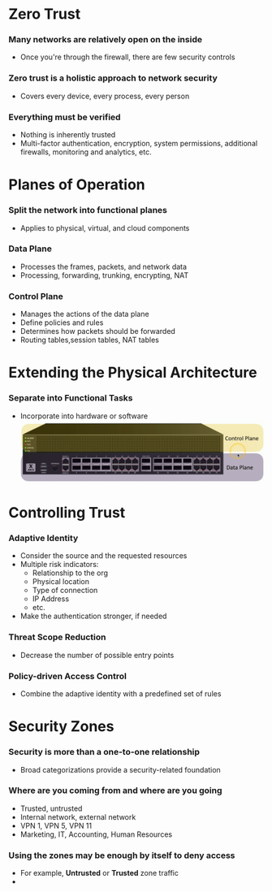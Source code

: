 # Zero Trust
### Many networks are relatively open on the inside
- Once you're through the firewall, there are few security controls
### Zero trust is a holistic approach to network security
- Covers every device, every process, every person
### Everything must be verified
- Nothing is inherently trusted
- Multi-factor authentication, encryption, system permissions, additional firewalls, monitoring and analytics, etc.
# Planes of Operation
### Split the network into functional planes
- Applies to physical, virtual, and cloud components
### Data Plane
- Processes the frames, packets, and network data
- Processing, forwarding, trunking, encrypting, NAT
### Control Plane
- Manages the actions of the data plane
- Define policies and rules
- Determines how packets should be forwarded
- Routing tables,session tables, NAT tables
# Extending the Physical Architecture
### Separate into Functional Tasks
- Incorporate into hardware or software
![](attachments/Pasted%20image%2020240508225849.png)
# Controlling Trust
### Adaptive Identity
- Consider the source and the requested resources
- Multiple risk indicators:
	- Relationship to the org
	- Physical location
	- Type of connection
	- IP Address
	- etc.
- Make the authentication stronger, if needed
### Threat Scope Reduction
- Decrease the number of possible entry points
### Policy-driven Access Control
- Combine the adaptive identity with a predefined set of rules
# Security Zones
### Security is more than a one-to-one relationship
- Broad categorizations provide a security-related foundation
### Where are you coming from and where are you going
- Trusted, untrusted
- Internal network, external network
- VPN 1, VPN 5, VPN 11
- Marketing, IT, Accounting, Human Resources
### Using the zones may be enough by itself to deny access
- For example, **Untrusted** or **Trusted** zone traffic
- 